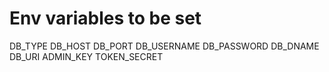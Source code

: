# Env variables to be set
DB_TYPE
DB_HOST
DB_PORT
DB_USERNAME
DB_PASSWORD
DB_DNAME
DB_URI 
ADMIN_KEY 
TOKEN_SECRET 